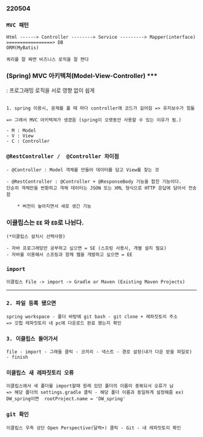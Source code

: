 ### 220504

### `MVC 패턴`
```
Html ------> Controller --------> Service ---------> Mapper(interface) =================> DB                                                                          ORM(MyBatis)
```
`쿼리를 잘 짜면 비즈니스 로직을 잘 짠다`
### (Spring) MVC 아키텍쳐(Model-View-Controller) *** 
: 프로그래밍 로직을 서로 영향 없이 쉽게 
```

1. spring 이용시, 문제를 풀 때 마다 controller에 코드가 길어짐 => 유지보수가 힘듦

=> 그래서 MVC 아키텍쳐가 생겼음 (spring이 오랫동안 사용할 수 있는 이유가 됨.)

- M : Model
- V : View
- C : Controller

```
###  `@RestController /  @Controller 차이점`
```
- @Controller : Model 객체를 만들어 데이터를 담고 View를 찾는 것

- @RestController : @Controller + @ResponseBody 기능을 합친 기능이다.
단순히 객체만을 반환하고 객체 데이터는 JSON 또는 XML 형식으로 HTTP 응답에 담아서 전송함

    * 버전이 높아지면서 새로 생긴 기능
```
### 이클립스는  `EE` 와 `ED`로 나뉜다.
```
(*이클립스 설치시 선택사항)

- 자바 프로그래밍만 공부하고 싶으면 = SE (스프링 사용시, 개별 설치 필요)
- 자바를 이용해서 스프링과 함께 웹을 개발하고 싶으면 = EE

```

###  `import`
```
이클립스 File -> import -> Gradle or Maven (Existing Maven Projects)
```
---

### `2. 파일 등록 됐으면`
```
spring workspace - 폴더 바탕에 git bash - git clone + 레파짓토리 주소 
=> 깃헙 레파짓토리 내 pc에 다운로드 완료 됐는지 확인
```
### `3. 이클립스 들어가서`
```
file - import - 그래들 클릭 - 코끼리 - 넥스트 - 경로 설정(내가 다운 받을 파일로) - finish
```
### `이클립스 새 레파짓토리 오류` 
```
이클립스에서 새 폴더를 import할때 원래 있던 폴더의 이름이 중복되서 오류가 남
=> 해당 폴더의 settings.gradle 클릭 - 해당 폴더 이름과 동일하게 설정해줌 ex) DW_spring이면  rootProject.name = 'DW_spring'
```

### `git 확인`
```
이클립스 우측 상단 Open Perspective(달력+) 클릭 - Git - 내 레파짓토리 확인 
```
